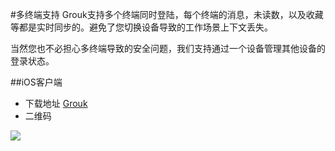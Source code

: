 #多终端支持
Grouk支持多个终端同时登陆，每个终端的消息，未读数，以及收藏等都是实时同步的。避免了您切换设备导致的工作场景上下文丢失。

当然您也不必担心多终端导致的安全问题，我们支持通过一个设备管理其他设备的登录状态。

##iOS客户端

* 下载地址 [Grouk](https://itunes.apple.com/gb/app/appName/id995887064)
* 二维码

![](https://grouk.com/img/default/qrcode_ios_400.jpg)

